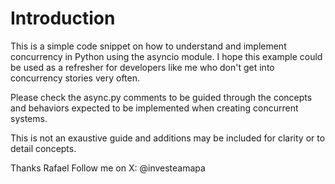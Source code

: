 # Introduction

This is a simple code snippet on how to understand and implement concurrency in Python using the asyncio module.
I hope this example could be used as a refresher for developers like me who don't get into concurrency stories very often.

Please check the async.py comments to be guided through the concepts and behaviors expected to be implemented when creating concurrent systems.

This is not an exaustive guide and additions may be included for clarity or to detail concepts.

Thanks
Rafael
Follow me on X: @investeamapa